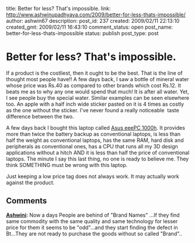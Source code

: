 title: Better for less? That's impossible.
link: http://www.ashwinupadhyaya.com/2009/better-for-less-thats-impossible/
author: ashwin67
description: 
post_id: 237
created: 2009/02/11 22:13:10
created_gmt: 2009/02/11 16:43:10
comment_status: open
post_name: better-for-less-thats-impossible
status: publish
post_type: post

# Better for less? That's impossible.

If a product is the costliest, then it ought to be the best. That is the line of thought most people have!! A few days back, I saw a bottle of mineral water whose price was Rs.40 as compared to other brands which cost Rs.12. It beats me as to why any one would spend that much! It is after all water. Yet, I see people buy the special water. Similar examples can be seen elsewhere too. An apple with a half inch wide sticker pasted on it is 4 times as costly as the one without the sticker. I've never found a really noticeable  taste difference between the two.

A few days back I bought this laptop called [Asus eeePC 1000h](http://www.asus.com/products.aspx?modelmenu=1&model=2303&l1=24&l2=164&l3=0&l4=0). It provides more than twice the battery backup as conventional laptops, is less than half the weight as conventional laptops, has the same RAM, hard disk and peripherals as conventional ones, has a CPU that runs all my 3D design applications without a hitch AND it is less than half the price of conventional laptops. The minute I say this last thing, no one is ready to believe me. They think SOMETHING must be wrong with this laptop.

Just keeping a low price tag does not always work. It may actually work against the product.

## Comments

**[Ashwini](#33 "2009-02-13 12:57:57"):** Now a days People are behind of "Brand Names" ...If they find same commodity with the same quality and same technology for lesser price for them it seems to be "odd"...and they start finding the defect in Bt...They are not ready to purchase the goods without so called "Brand"..

